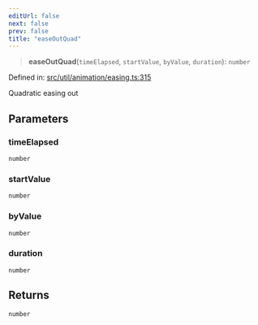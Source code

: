 ```yaml
---
editUrl: false
next: false
prev: false
title: "easeOutQuad"
---
```


> **easeOutQuad**(`timeElapsed`, `startValue`, `byValue`, `duration`): `number`

Defined in: [src/util/animation/easing.ts:315](https://github.com/fabricjs/fabric.js/blob/8748628df7e9de00ba77413bfc3ad9e9fe9d4f30/src/util/animation/easing.ts#L315)

Quadratic easing out

## Parameters

### timeElapsed

`number`

### startValue

`number`

### byValue

`number`

### duration

`number`

## Returns

`number`
